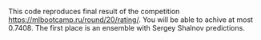 This code reproduces final result of the competition https://mlbootcamp.ru/round/20/rating/.
You will be able to achive at most 0.7408. The first place is an ensemble with Sergey Shalnov predictions.
